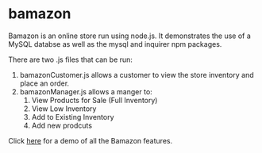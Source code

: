 # bamazon

Bamazon is an online store run using node.js.  It demonstrates the use of a MySQL databse as well as the mysql and inquirer npm packages.

There are two .js files that can be run:
1. bamazonCustomer.js allows a customer to view the store inventory and place an order.
2. bamazonManager.js allows a manger to:
    1. View Products for Sale (Full Inventory)
    2. View Low Inventory
    3. Add to Existing Inventory
    4. Add new prodcuts

Click [here](https://drive.google.com/file/d/192feaPm64T-oYV7ODXHJa0Uk3ugeU7B2/view) for a demo of all the Bamazon features.